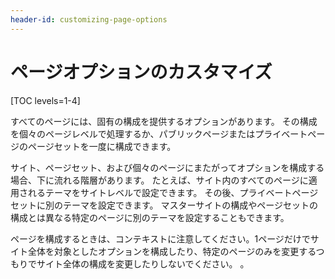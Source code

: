 ```yaml
---
header-id: customizing-page-options
---
```


# ページオプションのカスタマイズ

[TOC levels=1-4]

すべてのページには、固有の構成を提供するオプションがあります。 その構成を個々のページレベルで処理するか、パブリックページまたはプライベートページのページセットを一度に構成できます。

サイト、ページセット、および個々のページにまたがってオプションを構成する場合、下に流れる階層があります。 たとえば、サイト内のすべてのページに適用されるテーマをサイトレベルで設定できます。 その後、プライベートページセットに別のテーマを設定できます。 マスターサイトの構成やページセットの構成とは異なる特定のページに別のテーマを設定することもできます。

ページを構成するときは、コンテキストに注意してください。1ページだけでサイト全体を対象としたオプションを構成したり、特定のページのみを変更するつもりでサイト全体の構成を変更したりしないでください。 。
